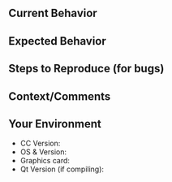 <!--- If you are reporting a security issue, please email security@cloudcompare.org directly -->

## Current Behavior
<!--- If describing a bug, tell us what happens instead of the expected behavior -->
<!--- If suggesting a change/improvement, explain the difference from current behavior -->

## Expected Behavior
<!--- If you're describing a bug, tell us what should happen -->
<!--- If you're suggesting a change/improvement, tell us how it should work -->

## Steps to Reproduce (for bugs)
<!--- Provide an unambiguous set of steps to reproduce this bug. -->
<!--- Include images if relevant -->

## Context/Comments
<!--- What are you trying to accomplish? Do you have ideas how to implement the change? -->
<!--- If it's a bug, do you have any other info to help track down the problem? -->
<!--- Providing context helps us come up with a solution that is most useful in the real world -->

## Your Environment
* CC Version: 
* OS & Version: 
* Graphics card: 
* Qt Version (if compiling): 
<!--- Include any other relevant details about your environment -->
